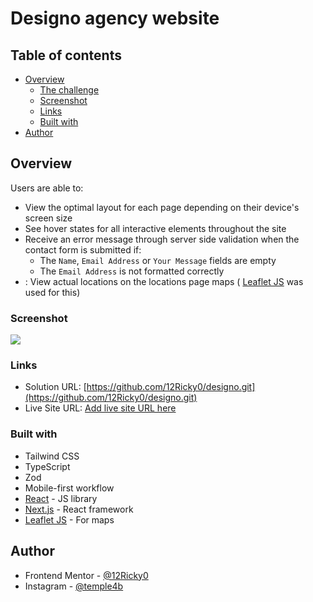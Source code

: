 # Designo agency website

## Table of contents

- [Overview](#overview)
  - [The challenge](#the-challenge)
  - [Screenshot](#screenshot)
  - [Links](#links)
  - [Built with](#built-with)
- [Author](#author)

## Overview

Users are able to:

- View the optimal layout for each page depending on their device's screen size
- See hover states for all interactive elements throughout the site
- Receive an error message through server side validation when the contact form is submitted if:
  - The `Name`, `Email Address` or `Your Message` fields are empty
  - The `Email Address` is not formatted correctly
- : View actual locations on the locations page maps ( [Leaflet JS](https://leafletjs.com/) was used for this)

### Screenshot

![](./screenshot.jpg)

### Links

- Solution URL: [https://github.com/12Ricky0/designo.git](https://github.com/12Ricky0/designo.git)
- Live Site URL: [Add live site URL here](https://your-live-site-url.com)

### Built with

- Tailwind CSS
- TypeScript
- Zod
- Mobile-first workflow
- [React](https://reactjs.org/) - JS library
- [Next.js](https://nextjs.org/) - React framework
- [Leaflet JS](https://leafletjs.com/) - For maps

## Author

- Frontend Mentor - [@12Ricky0](https://www.frontendmentor.io/profile/12Ricky0)
- Instagram - [@temple4b](https://www.instagram.com/temple4b)
